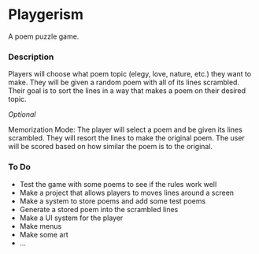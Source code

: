 # Playgerism
A poem puzzle game.


### Description
Players will choose what poem topic (elegy, love, nature, etc.) they want to make. They will be given a random poem with all of its lines scrambled. Their goal is to sort the lines in a way that makes a poem on their desired topic.


*Optional*

Memorization Mode: The player will select a poem and be given its lines scrambled. They will resort the lines to make the original poem. The user will be scored based on how similar the poem is to the original.

### To Do
- Test the game with some poems to see if the rules work well
- Make a project that allows players to moves lines around a screen
- Make a system to store poems and add some test poems
- Generate a stored poem into the scrambled lines
- Make a UI system for the player
- Make menus
- Make some art
- ...
